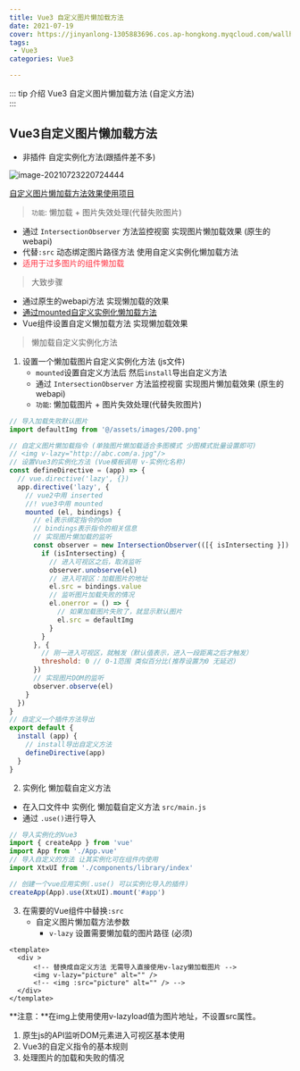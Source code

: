 ```yaml
---
title: Vue3 自定义图片懒加载方法
date: 2021-07-19
cover: https://jinyanlong-1305883696.cos.ap-hongkong.myqcloud.com/wallhaven-z8mq8y.jpg
tags:
 - Vue3
categories: Vue3

---
```


::: tip 介绍
 Vue3 自定义图片懒加载方法 (自定义方法)<br>
:::

<!-- more -->

## Vue3自定义图片懒加载方法

* 非插件 自定实例化方法(跟插件差不多)

![image-20210723220724444](https://jinyanlong-1305883696.cos.ap-hongkong.myqcloud.com/Qu9WRPXgvzladjM.png)

[自定义图片懒加载方法效果使用项目](https://gitee.com/liu_kaili/Vue_little_rabbit_fresh)

> `功能`: 懒加载 + 图片失效处理(代替失败图片)

* 通过 `IntersectionObserver` 方法监控视窗 实现图片懒加载效果 (原生的webapi)
* 代替`:src` 动态绑定图片路径方法 使用自定义实例化懒加载方法
* <font color =#ff3040>适用于过多图片的组件懒加载</font>

> 大致步骤

* 通过原生的webapi方法 实现懒加载的效果
* [通过mounted自定义实例化懒加载方法](https://v3.cn.vuejs.org/api/options-lifecycle-hooks.html#mounted)
* Vue组件设置自定义懒加载方法 实现懒加载效果

> 懒加载自定义实例化方法

1. 设置一个懒加载图片自定义实例化方法 (js文件)
   * `mounted`设置自定义方法后 然后`install`导出自定义方法 
   * 通过 `IntersectionObserver` 方法监控视窗 实现图片懒加载效果 (原生的webapi)
   * `功能`: 懒加载图片 + 图片失效处理(代替失败图片)

```js
// 导入加载失败默认图片
import defaultImg from '@/assets/images/200.png'

// 自定义图片懒加载指令 (单独图片懒加载适合多图模式 少图模式批量设置即可)
// <img v-lazy="http://abc.com/a.jpg"/>
// 设置Vue3的实例化方法 (Vue模板调用 v-实例化名称)
const defineDirective = (app) => {
  // vue.directive('lazy', {})
  app.directive('lazy', {
    // vue2中用 inserted
    //! vue3中用 mounted
    mounted (el, bindings) {
      // el表示绑定指令的dom
      // bindings表示指令的相关信息
      // 实现图片懒加载的监听
      const observer = new IntersectionObserver(([{ isIntersecting }]) => {
        if (isIntersecting) {
          // 进入可视区之后，取消监听
          observer.unobserve(el)
          // 进入可视区：加载图片的地址
          el.src = bindings.value
          // 监听图片加载失败的情况
          el.onerror = () => {
            // 如果加载图片失败了，就显示默认图片
            el.src = defaultImg
          }
        }
      }, {
        // 刚一进入可视区，就触发（默认值表示，进入一段距离之后才触发）
        threshold: 0 // 0-1范围 类似百分比(推荐设置为0 无延迟)
      })
      // 实现图片DOM的监听
      observer.observe(el)
    }
  })
}
// 自定义一个插件方法导出
export default {
  install (app) {
	// install导出自定义方法 
    defineDirective(app)
  }
}
```

2.  实例化 懒加载自定义方法
   * 在入口文件中 实例化 懒加载自定义方法 `src/main.js`
   * 通过 `.use()`进行导入

```js
// 导入实例化的Vue3
import { createApp } from 'vue'
import App from './App.vue'
// 导入自定义的方法 让其实例化可在组件内使用
import XtxUI from './components/library/index'

// 创建一个vue应用实例(.use() 可以实例化导入的插件)
createApp(App).use(XtxUI).mount('#app')

```

3. 在需要的Vue组件中替换`:src`
   * 自定义图片懒加载方法参数
     *  `v-lazy` 设置需要懒加载的图片路径 (必须)

```vue
<template>
  <div >
      <!-- 替换成自定义方法 无需导入直接使用v-lazy懒加载图片 -->
      <img v-lazy="picture" alt="" />
      <!-- <img :src="picture" alt="" /> -->
  </div>
</template>
```

**注意：**在img上使用使用v-lazyload值为图片地址，不设置src属性。

1. 原生js的API监听DOM元素进入可视区基本使用
2. Vue3的自定义指令的基本规则
3. 处理图片的加载和失败的情况
